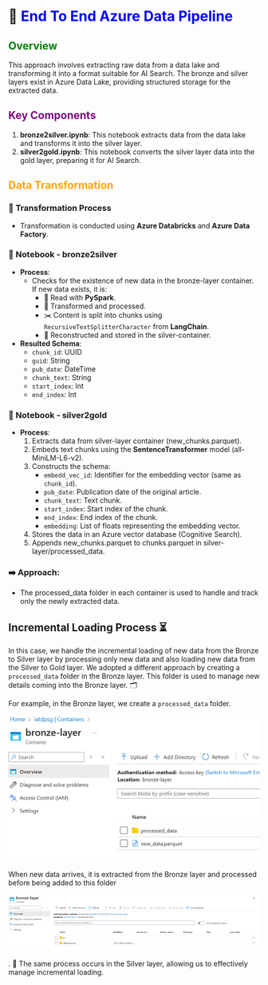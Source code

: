 # 🌟<font color="blue"> End To End Azure Data Pipeline</font>

## <font color="green"> Overview</font>
This approach involves extracting raw data from a data lake and transforming it into a format suitable for AI Search. The bronze and silver layers exist in Azure Data Lake, providing structured storage for the extracted data.

## <font color="purple"> Key Components</font>
1. **bronze2silver.ipynb**: This notebook extracts data from the data lake and transforms it into the silver layer.
2. **silver2gold.ipynb**: This notebook converts the silver layer data into the gold layer, preparing it for AI Search.

## <font color="orange"> Data Transformation</font>
### 🔄 Transformation Process
- Transformation is conducted using **Azure Databricks** and **Azure Data Factory**.

### 📓 Notebook - bronze2silver
- **Process**:
  - Checks for the existence of new data in the bronze-layer container. If new data exists, it is:
    - 📖 Read with **PySpark**.
    - 🔄 Transformed and processed.
    - ✂️ Content is split into chunks using `RecursiveTextSplitterCharacter` from **LangChain**.
    - 💾 Reconstructed and stored in the silver-container.
- **Resulted Schema**:
  - `chunk_id`: UUID
  - `guid`: String
  - `pub_date`: DateTime
  - `chunk_text`: String
  - `start_index`: Int
  - `end_index`: Int

### 📓 Notebook - silver2gold
- **Process**:
  1. Extracts data from silver-layer container (new_chunks.parquet).
  2. Embeds text chunks using the **SentenceTransformer** model (all-MiniLM-L6-v2).
  3. Constructs the schema:
     - `embedd_vec_id`: Identifier for the embedding vector (same as `chunk_id`).
     - `pub_date`: Publication date of the original article.
     - `chunk_text`: Text chunk.
     - `start_index`: Start index of the chunk.
     - `end_index`: End index of the chunk.
     - `embedding`: List of floats representing the embedding vector.
  4. Stores the data in an Azure vector database (Cognitive Search).
  5. Appends new_chunks.parquet to chunks.parquet in silver-layer/processed_data.

### ➡️ Approach:
- The processed_data folder in each container is used to handle and track only the newly extracted data.


## Incremental Loading Process ⏳
In this case, we handle the incremental loading of new data from the Bronze to Silver layer by processing only new data and also loading new data from the Silver to Gold layer. We adopted a different approach by creating a `processed_data` folder in the Bronze layer. This folder is used to manage new details coming into the Bronze layer. 🗂️ 

For example, in the Bronze layer, we create a `processed_data` folder.

![alt text](../../../images/incremetal-process-1.png)


 When new data arrives, it is extracted from the Bronze layer and processed before being added to this folder
 
 ![alt text](../../../images/incremetal-process-2.png)


 . 🔄 The same process occurs in the Silver layer, allowing us to effectively manage incremental loading.
